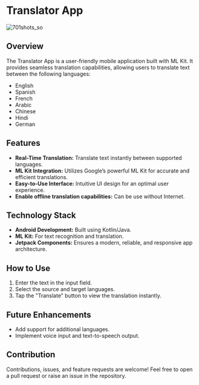 # Translator App
![701shots_so](https://github.com/user-attachments/assets/6ce77632-c856-4493-84d8-01b89cdccb70)

## Overview
The Translator App is a user-friendly mobile application built with ML Kit. It provides seamless translation capabilities, allowing users to translate text between the following languages:

- English
- Spanish
- French
- Arabic
- Chinese
- Hindi
- German
  
## Features
- **Real-Time Translation:** Translate text instantly between supported languages.
- **ML Kit Integration:** Utilizes Google’s powerful ML Kit for accurate and efficient translations.
- **Easy-to-Use Interface:** Intuitive UI design for an optimal user experience.
- **Enable offline translation capabilities:** Can be use without Internet.

## Technology Stack
- **Android Development:** Built using Kotlin/Java.
- **ML Kit:** For text recognition and translation.
- **Jetpack Components:** Ensures a modern, reliable, and responsive app architecture.
## How to Use
1. Enter the text in the input field.
2. Select the source and target languages.
3. Tap the "Translate" button to view the translation instantly.

## Future Enhancements
- Add support for additional languages.
- Implement voice input and text-to-speech output.
  
## Contribution
Contributions, issues, and feature requests are welcome! Feel free to open a pull request or raise an issue in the repository.

